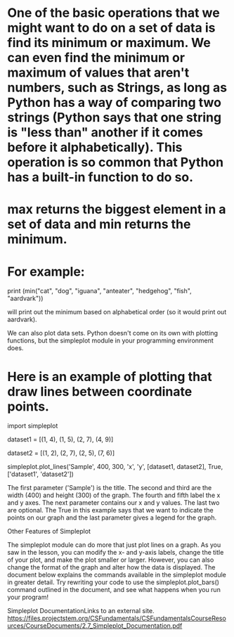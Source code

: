 # One of the basic operations that we might want to do on a set of data is find its minimum or maximum. We can even find the minimum or maximum of values that aren't numbers, such as Strings, as long as Python has a way of comparing two strings (Python says that one string is "less than" another if it comes before it alphabetically). This operation is so common that Python has a built-in function to do so.

# max returns the biggest element in a set of data and min returns the minimum.

# For example:

print (min("cat", "dog", "iguana", "anteater", "hedgehog", "fish", "aardvark"))

will print out the minimum based on alphabetical order (so it would print out aardvark).

We can also plot data sets. Python doesn't come on its own with plotting functions, but the simpleplot module in your programming environment does.

# Here is an example of plotting that draw lines between coordinate points.

import simpleplot

dataset1 = [(1, 4), (1, 5), (2, 7), (4, 9)]

dataset2 = [(1, 2), (2, 7), (2, 5), (7, 6)]

simpleplot.plot_lines('Sample', 400, 300, 'x', 'y', [dataset1, dataset2], True, ['dataset1', 'dataset2'])

The first parameter ('Sample') is the title. The second and third are the width (400) and height (300) of the graph. The fourth and fifth label the x and y axes. The next parameter contains our x and y values. The last two are optional. The True in this example says that we want to indicate the points on our graph and the last parameter gives a legend for the graph.

Other Features of Simpleplot

The simpleplot module can do more that just plot lines on a graph.  As you saw in the lesson, you can modify the x- and y-axis labels, change the title of your plot, and make the plot smaller or larger.  However, you can also change the format of the graph and alter how the data is displayed. The document below explains the commands available in the simpleplot module in greater detail. Try rewriting your code to use the simpleplot.plot_bars() command outlined in the document, and see what happens when you run your program!

Simpleplot DocumentationLinks to an external site. https://files.projectstem.org/CSFundamentals/CSFundamentalsCourseResources/CourseDocuments/2.7_Simpleplot_Documentation.pdf
